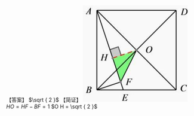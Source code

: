 【答案】 $\sqrt { 2 }$ 【简证】
![](<../../qs_image_DB/专题1-3_“12345”模型·选填压轴必备大招（共3种类型）（解析版）__/7e27c1c5a44dc29172e6f53140d5e8d873f1eb18174a2af05634231349d09f97.jpg>)
$H O = H F - B F = 1$ $O H = \sqrt { 2 }$
